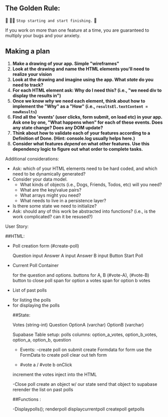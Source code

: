 ## The Golden Rule: 

🦸 🦸‍♂️ `Stop starting and start finishing.` 🏁

If you work on more than one feature at a time, you are guaranteed to multiply your bugs and your anxiety.

## Making a plan

1) **Make a drawing of your app. Simple "wireframes"** 
1) **Look at the drawing and name the HTML elements you'll need to realize your vision**
1) **Look at the drawing and imagine using the app. What _state_ do you need to track?** 
1) **For each HTML element ask: Why do I need this? (i.e., "we need div to display the results in")** 
1) **Once we know _why_ we need each element, think about how to implement the "Why" as a "How" (i.e., `resultsEl.textContent = newResults`)**
1) **Find all the 'events' (user clicks, form submit, on load etc) in your app. Ask one by one, "What happens when" for each of these events. Does any state change? Does any DOM update?**
1) **Think about how to validate each of your features according to a Definition of Done. (Hint: console.log usually helps here.)**
1) **Consider what features _depend_ on what other features. Use this dependency logic to figure out what order to complete tasks.**

Additional considerations:
- Ask: which of your HTML elements need to be hard coded, and which need to be dynamically generated?
- Consider your data model. 
  - What kinds of objects (i.e., Dogs, Friends, Todos, etc) will you need? 
  - What are the key/value pairs? 
  - What arrays might you need? 
  - What needs to live in a persistence layer?
- Is there some state we need to initialize?
- Ask: should any of this work be abstracted into functions? (i.e., is the work complicated? can it be resused?)


User Story:

##HTML:

- Poll creation form (#create-poll)

  Question input
  Answer A input
  Answer B input
  Button Start Poll

- Current Poll Container
  <div> for the question and options.
  buttons for A, B (#vote-A), (#vote-B)
  button to close poll
  span for option a votes
  span for option b votes

- List of past polls
 <ul> for listing the polls
 <li> for displaying the polls

 ##State:

 Votes (string-int)
 Question 
 OptionA (varchar)
 OptionB (varchar)

 Supabase Table setup:
 polls columns: option_a_votes, option_b_votes, option_a, option_b, question

- Events:
-create poll on submit
 create Formdata for form
 use the FormData to create poll
 clear out teh form

- #vote a / #vote b onClick

increment the votes
inject into the HTML

-Close poll
create an object w/ our state
send that object to supabase
rerender the list on past polls

##Functions :

-Displaypolls();
renderpoll
displaycurrentpoll
createpoll
getpolls 